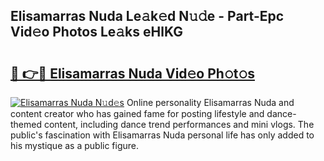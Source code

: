 ## Elisamarras Nuda Le𝚊k𝚎d N𝚞𝚍e - Part-Epc Vid𝚎o Photos Le𝚊ks eHlKG

# <h2><a href="http://fbehi5.evod.top/?m=Elisamarras+Nuda">🔗 👉🔴 Elisamarras Nuda Vid𝚎o Ph𝚘t𝚘s</a></h2>

[![Elisamarras Nuda N𝚞d𝚎s](https://i.imgur.com/8V9OHl7.gif)](http://fbehi5.evod.top/?m=Elisamarras+Nuda)
Online personality Elisamarras Nuda and content creator who has gained fame for posting lifestyle and dance-themed content, including dance trend performances and mini vlogs. The public's fascination with Elisamarras Nuda personal life has only added to his mystique as a public figure. 
